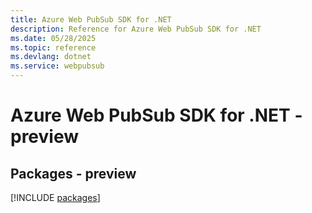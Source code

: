 ```yaml
---
title: Azure Web PubSub SDK for .NET
description: Reference for Azure Web PubSub SDK for .NET
ms.date: 05/28/2025
ms.topic: reference
ms.devlang: dotnet
ms.service: webpubsub
---
```

# Azure Web PubSub SDK for .NET - preview
## Packages - preview
[!INCLUDE [packages](web-pubsub-index.md)]